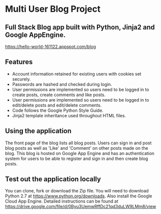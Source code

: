 # Multi User Blog Project

## Full Stack Blog app built with Python, Jinja2 and Google AppEngine.

https://hello-world-161122.appspot.com/blog

## Features

* Account information retained for existing users with cookies set securely.
* Passwords are hashed and checked during login.
* User permissions are implemented so users need to be logged in to create posts, create comments and like posts.
* User permissions are implemented so users need to be logged in to edit/delete posts and edit/delete comments.
* Code follows the Google Python Style Guide.
* Jinja2 template inheritance used throughout HTML files.

## Using the application

The front page of the blog lists all blog posts. Users can sign in and post blog posts as well as 'Like' and 'Comment' on other posts made on the blog. This blog is hosted on Google App Engine and has an authentication system for users to be able to register and sign in and then create blog posts.

## Test out the application locally

You can clone, fork or download the Zip file. You will need to download Python 2.7 at https://www.python.org/downloads.
Also install the Google Cloud App Engine. Detailed instructions can be found at https://drive.google.com/file/d/0Byu3UemwRffDc21qd3duLW9LMm8/view
